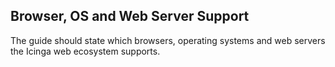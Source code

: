 
## Browser, OS and Web Server Support

The guide should state which browsers, operating systems and web servers the Icinga web ecosystem supports.
